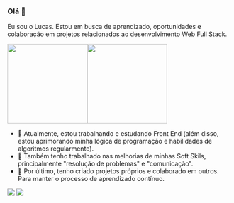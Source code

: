 ### Olá 👋
Eu sou o Lucas. Estou em busca de aprendizado, oportunidades e colaboração em projetos relacionados ao desenvolvimento Web Full Stack.

<img height="180em" src="https://github-readme-stats.vercel.app/api?username=LucasFerreiraSantos&show_icons=true&theme=dracula&include_all_commits=true&count_private=true"/><img height="180em" src="https://github-readme-stats.vercel.app/api/top-langs/?username=LucasFerreiraSantos&layout=compact&langs_count=7&theme=dracula"/>

- 🔭 Atualmente, estou trabalhando e estudando Front End (além disso, estou aprimorando minha lógica de programação e habilidades de algoritmos regularmente).
- 🌱 Também tenho trabalhado nas melhorias de minhas Soft Skils, principalmente "resolução de problemas" e "comunicação".
- 🤝 Por último, tenho criado projetos próprios e colaborado em outros. Para manter o processo de aprendizado contínuo.

[<img src="https://img.shields.io/badge/linkedin-%230077B5.svg?&style=for-the-badge&logo=linkedin&logoColor=white" />](https://www.linkedin.com/in/lucasf-santos/) [<img src = "https://img.shields.io/badge/instagram-%23E4405F.svg?&style=for-the-badge&logo=instagram&logoColor=white">](https://www.instagram.com/lucas.ferrei_ra/)
